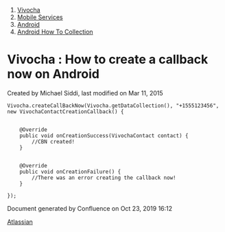 1.  [Vivocha](index.html)
2.  [Mobile Services](Mobile-Services_1048602.html)
3.  [Android](Android_5079113.html)
4.  [Android How To Collection](5079103.html)

<span id="title-text"> Vivocha : How to create a callback now on Android </span>
================================================================================

Created by <span class="author"> Michael Siddi</span>, last modified on
Mar 11, 2015

``` syntaxhighlighter-pre
Vivocha.createCallBackNow(Vivocha.getDataCollection(), "+1555123456", new VivochaContactCreationCallback() {


    @Override
    public void onCreationSuccess(VivochaContact contact) {
        //CBN created!
    }


    @Override
    public void onCreationFailure() {
        //There was an error creating the callback now!
    }

});
```

Document generated by Confluence on Oct 23, 2019 16:12

[Atlassian](http://www.atlassian.com/)
